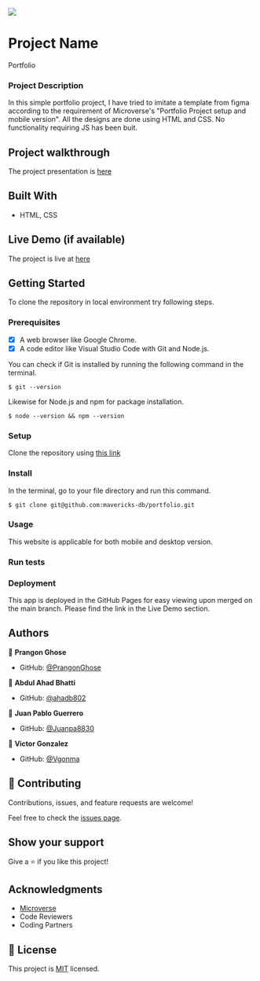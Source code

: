 ![](https://img.shields.io/badge/Microverse-blueviolet)

# Project Name

Portfolio

### Project Description

In this simple portfolio project, I have tried to imitate a template from figma according to the requirement of Microverse's "Portfolio Project setup and mobile version". All the designs are done using HTML and CSS. No functionality requiring JS has been buit.

## Project walkthrough

The project presentation is [here](https://www.loom.com/share/cef8a46687834e97a59855e871684f24)

## Built With

- HTML, CSS

## Live Demo (if available)

The project is live at [here](https://prangonghose.github.io/My-Portfolio/)

## Getting Started
To clone the repository in local environment try following steps.

### Prerequisites

- [x] A web browser like Google Chrome.
- [x] A code editor like Visual Studio Code with Git and Node.js.

You can check if Git is installed by running the following command in the terminal.
```
$ git --version
```

Likewise for Node.js and npm for package installation.
```
$ node --version && npm --version
```
### Setup

Clone the repository using [this link](https://github.com/PrangonGhose/My-Portfolio.git)

### Install

In the terminal, go to your file directory and run this command.

```
$ git clone git@github.com:mavericks-db/portfolio.git
```

### Usage

This website is applicable for both mobile and desktop version.

### Run tests

### Deployment

This app is deployed in the GitHub Pages for easy viewing upon merged on the main branch.
Please find the link in the Live Demo section.

## Authors

👤 **Prangon Ghose**

- GitHub: [@PrangonGhose](https://github.com/PrangonGhose)

👤 **Abdul Ahad Bhatti**

- GitHub: [@ahadb802](https://github.com/ahadb802)

👤 **Juan Pablo Guerrero**

- GitHub: [@Juanpa8830](https://github.com/Juanpa8830)

👤 **Victor Gonzalez**

- GitHub: [@Vgonma](https://github.com/Vgonma)

## 🤝 Contributing

Contributions, issues, and feature requests are welcome!

Feel free to check the [issues page](../../issues/).

## Show your support

Give a ⭐️ if you like this project!

## Acknowledgments

- [Microverse](https://www.microverse.org/)
- Code Reviewers
- Coding Partners

## 📝 License

This project is [MIT](./MIT.md) licensed.
